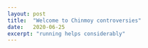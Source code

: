 ```yaml
---
layout: post
title:  "Welcome to Chinmoy controversies"
date:   2020-06-25
excerpt: "running helps considerably"
---
```

